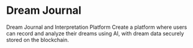 # Dream Journal
Dream Journal and Interpretation Platform Create a platform where users can record and analyze their dreams using AI, with dream data securely stored on the blockchain.
